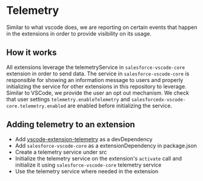 # Telemetry

Similar to what vscode does, we are reporting on certain events that happen in the extensions in order to provide visibility on its usage.

## How it works

All extensions leverage the telemetryService in `salesforce-vscode-core` extension in order to send data. The service in `salesforce-vscode-core` is responsible for showing an information message to users and properly initializing the service for other extensions in this repository to leverage. Similar to VSCode, we provide the user an opt out mechanism. We check that user settings `telemetry.enableTelemetry` and `salesforcedx-vscode-core.telemetry.enabled` are enabled before initializing the service.

## Adding telemetry to an extension

- Add [vscode-extension-telemetry](https://github.com/Microsoft/vscode-extension-telemetry#readme) as a devDependency
- Add `salesforce-vscode-core` as a extensionDependency in package.json
- Create a telemetry service under src
- Initialize the telemetry service on the extension's `activate` call and initialize it using `salesforce-vscode-core` telemetry service
- Use the telemetry service where needed in the extension
